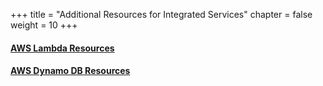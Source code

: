 +++
title = "Additional Resources for Integrated Services"
chapter = false
weight = 10
+++

#### [AWS Lambda Resources](https://aws.amazon.com/lambda/resources/)
#### [AWS Dynamo DB Resources](https://aws.amazon.com/dynamodb/resources/)
